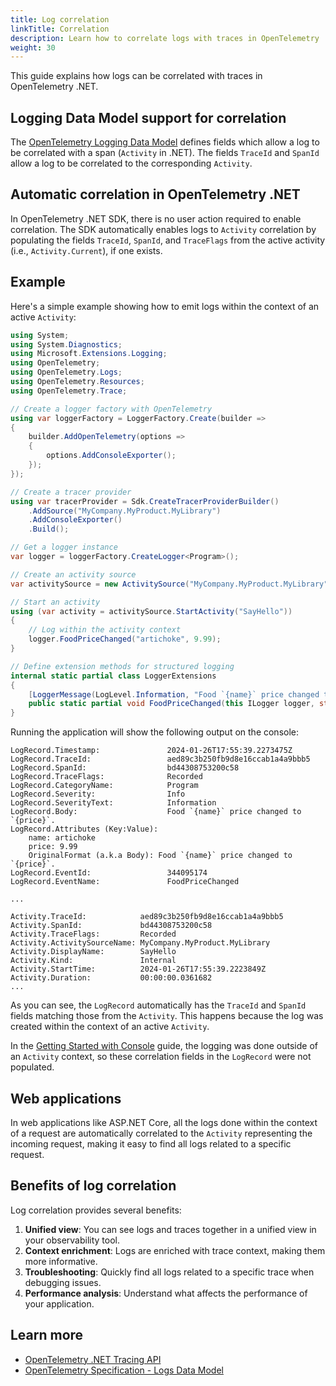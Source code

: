 ```yaml
---
title: Log correlation
linkTitle: Correlation
description: Learn how to correlate logs with traces in OpenTelemetry .NET
weight: 30
---
```


This guide explains how logs can be correlated with traces in OpenTelemetry
.NET.

## Logging Data Model support for correlation

The
[OpenTelemetry Logging Data Model](/docs/specs/otel/logs/data-model/#trace-context-fields)
defines fields which allow a log to be correlated with a span (`Activity` in
.NET). The fields `TraceId` and `SpanId` allow a log to be correlated to the
corresponding `Activity`.

## Automatic correlation in OpenTelemetry .NET

In OpenTelemetry .NET SDK, there is no user action required to enable
correlation. The SDK automatically enables logs to `Activity` correlation by
populating the fields `TraceId`, `SpanId`, and `TraceFlags` from the active
activity (i.e., `Activity.Current`), if one exists.

## Example

Here's a simple example showing how to emit logs within the context of an active
`Activity`:

```csharp
using System;
using System.Diagnostics;
using Microsoft.Extensions.Logging;
using OpenTelemetry;
using OpenTelemetry.Logs;
using OpenTelemetry.Resources;
using OpenTelemetry.Trace;

// Create a logger factory with OpenTelemetry
using var loggerFactory = LoggerFactory.Create(builder =>
{
    builder.AddOpenTelemetry(options =>
    {
        options.AddConsoleExporter();
    });
});

// Create a tracer provider
using var tracerProvider = Sdk.CreateTracerProviderBuilder()
    .AddSource("MyCompany.MyProduct.MyLibrary")
    .AddConsoleExporter()
    .Build();

// Get a logger instance
var logger = loggerFactory.CreateLogger<Program>();

// Create an activity source
var activitySource = new ActivitySource("MyCompany.MyProduct.MyLibrary");

// Start an activity
using (var activity = activitySource.StartActivity("SayHello"))
{
    // Log within the activity context
    logger.FoodPriceChanged("artichoke", 9.99);
}

// Define extension methods for structured logging
internal static partial class LoggerExtensions
{
    [LoggerMessage(LogLevel.Information, "Food `{name}` price changed to `{price}`.")]
    public static partial void FoodPriceChanged(this ILogger logger, string name, double price);
}
```

Running the application will show the following output on the console:

```text
LogRecord.Timestamp:               2024-01-26T17:55:39.2273475Z
LogRecord.TraceId:                 aed89c3b250fb9d8e16ccab1a4a9bbb5
LogRecord.SpanId:                  bd44308753200c58
LogRecord.TraceFlags:              Recorded
LogRecord.CategoryName:            Program
LogRecord.Severity:                Info
LogRecord.SeverityText:            Information
LogRecord.Body:                    Food `{name}` price changed to `{price}`.
LogRecord.Attributes (Key:Value):
    name: artichoke
    price: 9.99
    OriginalFormat (a.k.a Body): Food `{name}` price changed to `{price}`.
LogRecord.EventId:                 344095174
LogRecord.EventName:               FoodPriceChanged

...

Activity.TraceId:            aed89c3b250fb9d8e16ccab1a4a9bbb5
Activity.SpanId:             bd44308753200c58
Activity.TraceFlags:         Recorded
Activity.ActivitySourceName: MyCompany.MyProduct.MyLibrary
Activity.DisplayName:        SayHello
Activity.Kind:               Internal
Activity.StartTime:          2024-01-26T17:55:39.2223849Z
Activity.Duration:           00:00:00.0361682
...
```

As you can see, the `LogRecord` automatically has the `TraceId` and `SpanId`
fields matching those from the `Activity`. This happens because the log was
created within the context of an active `Activity`.

In the
[Getting Started with Console](/docs/languages/dotnet/logs/getting-started-console/)
guide, the logging was done outside of an `Activity` context, so these
correlation fields in the `LogRecord` were not populated.

## Web applications

In web applications like ASP.NET Core, all the logs done within the context of a
request are automatically correlated to the `Activity` representing the incoming
request, making it easy to find all logs related to a specific request.

## Benefits of log correlation

Log correlation provides several benefits:

1. **Unified view**: You can see logs and traces together in a unified view in
   your observability tool.
2. **Context enrichment**: Logs are enriched with trace context, making them
   more informative.
3. **Troubleshooting**: Quickly find all logs related to a specific trace when
   debugging issues.
4. **Performance analysis**: Understand what affects the performance of
   your application.

## Learn more

- [OpenTelemetry .NET Tracing API](/docs/languages/dotnet/traces-api/)
- [OpenTelemetry Specification - Logs Data Model](/docs/specs/otel/logs/data-model/)
